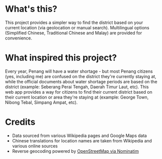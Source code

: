 # What's this?

This project provides a simpler way to find the district based on your current location (via geolocation or manual search). Multilingual options (Simplified Chinese, Traditional Chinese and Malay) are provided for convenience.

# What inspired this project?

Every year, Penang will have a water shortage - but most Penang citizens (yes, including me) are confused on the district they're currently staying at, while the official documents about water shortage periods are based on the district (example: Seberang Perai Tengah, Daerah Timur Laut, etc). This web app provides a way for citizens to find their current district based on their current location or area they're staying at (example: George Town, Nibong Tebal, Simpang Ampat, etc).

# Credits

- Data sourced from various Wikipedia pages and Google Maps data
- Chinese translations for location names are taken from Wikipedia and various online sources
- Reverse geocoding powered by [OpenStreetMap via Nominatim](https://nominatim.org/)
